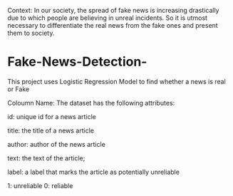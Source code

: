 Context:
In our society, the spread of fake news is increasing drastically due to which people are believing in unreal incidents. So it is utmost necessary to differentiate the real news from the fake ones and present them to society.


# Fake-News-Detection-
This project uses Logistic Regression Model to find whether a news is real or Fake 


Coloumn Name:
The dataset has the following attributes:

id: unique id for a news article

title: the title of a news article

author: author of the news article

text: the text of the article; 

label: a label that marks the article as potentially unreliable

1: unreliable
0: reliable
